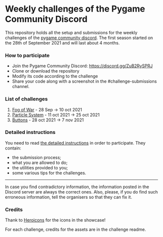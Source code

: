 # Weekly challenges of the Pygame Community Discord

This repository holds all the setup and submissions 
for the weekly challenges of the [pygame community discord](https://discord.gg/ZuB2RySPRJ).
The first season started on the 28th of September 2021 and will last about 4 months.

### How to participate

 - Join the Pygame Community Discord: https://discord.gg/ZuB2RySPRJ
 - Clone or download the repository
 - Modify its code according to the challenge
 - Share your code along with a screenshot in the #challenge-submissions channel.
 
### List of challenges

1. [Fog of War](./01-fog-of-war) - 28 Sep → 10 oct 2021
2. [Particle System](./02-particle-system) - 11 oct 2021 → 25 oct 2021
3. [Buttons](./03-buttons) - 28 oct 2021 → 7 nov 2021


### Detailed instructions

You need to read [the detailed instructions](./general_instructions.md)
in order to participate. They contain:
 - the submission process;
 - what you are allowed to do;
 - the utilities provided to you;
 - some various tips for the challenges.

---
In case you find contradictory information, the information posted in the 
Discord server are always the correct ones. Also, please, if you do find such erroneous information,
tell the organisers so that they can fix it.

### Credits

Thank to [Heroicons](https://heroicons.com/)
for the icons in the showcase! 

For each challenge, credits for the assets 
are in the challenge readme.